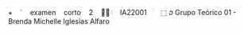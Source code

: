 ⭒ ㅤʿ ㅤexamen ͏ ͏ ͏ corto ͏ ͏ ͏ 2 ͏ ͏ ͏ 🧾❕ ͏𝄄 ͏ ͏ ͏ IA22001 ͏ ͏  ׄ  ͏ ͏ ͏ ⬚ ⴢ
Grupo Teórico 01 - Brenda Michelle Iglesias Alfaro
